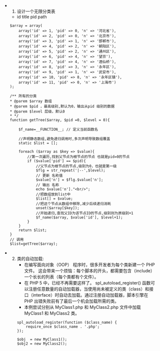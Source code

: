 * 1. 设计一个无限分类表
    * id  title  pid  path
    
    ```
    $array = array(
        array('id' => 1, 'pid' => 0, 'n' => '河北省'),
        array('id' => 2, 'pid' => 0, 'n' => '北京市'),
        array('id' => 3, 'pid' => 1, 'n' => '邯郸市'),
        array('id' => 4, 'pid' => 2, 'n' => '朝阳区'),
        array('id' => 5, 'pid' => 2, 'n' => '通州区'),
        array('id' => 6, 'pid' => 4, 'n' => '望京'),
        array('id' => 7, 'pid' => 4, 'n' => '酒仙桥'),
        array('id' => 8, 'pid' => 3, 'n' => '永年区'),
        array('id' => 9, 'pid' => 1, 'n' => '武安市'),
        array('id' => 10, 'pid' => 8, 'n' => '永年区镇'),
        array('id' => 11, 'pid' => 0, 'n' => '上海市')
    );
    
    /** 所有的分类
    * @parem $array 数组
    * @parem $pid ，最高级别,默认为0，输出从pid 级别的数据
    * @parem $level 层级，默认0
    * */
    function getTree($array, $pid =0, $level = 0){
    
        $f_name=__FUNCTION__; // 定义当前函数名
        
        //声明静态数组,避免递归调用时,多次声明导致数组覆盖
        static $list = [];
        
        foreach ($array as $key => $value){
            //第一次遍历,找到父节点为根节点的节点 也就是pid=0的节点
            if ($value['pid'] == $pid){
                //父节点为根节点的节点,级别为0，也就是第一级
                $flg = str_repeat('|--',$level);
                // 更新 名称值
                $value['n'] = $flg.$value['n'];
                // 输出 名称
                echo $value['n']."<br/>";
                //把数组放到list中
                $list[] = $value;
                //把这个节点从数组中移除,减少后续递归消耗
                unset($array[$key]);
                //开始递归,查找父ID为该节点ID的节点,级别则为原级别+1
                $f_name($array, $value['id'], $level+1);
            }
        }
        return $list;
    }
    // 调用
    $list=getTree($array);
    ```
    
* 2. 类的自动加载:
        * 在编写面向对象（OOP） 程序时，很多开发者为每个类新建一个 PHP 文件。 这会带来一个烦恼：每个脚本的开头，都需要包含（include）一个长长的列表（每个类都有个文件）。
        * 在 PHP 5 中，已经不再需要这样了。 spl_autoload_register() 函数可以注册任意数量的自动加载器，当使用尚未被定义的类（class）和接口（interface）时自动去加载。通过注册自动加载器，脚本引擎在 PHP 出错失败前有了最后一个机会加载所需的类。
        * 本例尝试分别从 MyClass1.php 和 MyClass2.php 文件中加载 MyClass1 和 MyClass2 类。
        ```
        spl_autoload_register(function ($class_name) {
            require_once $class_name . '.php';
        });
        
        $obj  = new MyClass1();
        $obj2 = new MyClass2();
        ```
    
    
